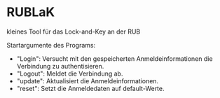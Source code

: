 # RUBLaK
kleines Tool für das Lock-and-Key an der RUB

Startargumente des Programs:
- "Login":
	Versucht mit den gespeicherten Anmeldeinformationen die Verbindung zu authentisieren.
- "Logout":
	Meldet die Verbindung ab.
- "update":
	Aktualisiert die Anmeldeinformationen.
- "reset":
	Setzt die Anmeldedaten auf default-Werte.

